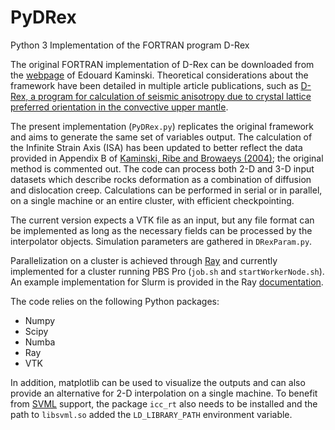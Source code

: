 # PyDRex
Python 3 Implementation of the FORTRAN program D-Rex

The original FORTRAN implementation of D-Rex can be downloaded from the [webpage](http://www.ipgp.fr/~kaminski/web_doudoud/DRex.tar.gz) of Edouard Kaminski. Theoretical considerations about the framework have been detailed in multiple article publications, such as [D-Rex, a program for calculation of seismic anisotropy due to crystal lattice preferred orientation in the convective upper mantle](https://doi.org/10.1111/j.1365-246X.2004.02308.x).

The present implementation (`PyDRex.py`) replicates the original framework and aims to generate the same set of variables output. The calculation of the Infinite Strain Axis (ISA) has been updated to better reflect the data provided in Appendix B of [Kaminski, Ribe and Browaeys (2004)](https://doi.org/10.1111/j.1365-246X.2004.02308.x); the original method is commented out. The code can process both 2-D and 3-D input datasets which describe rocks deformation as a combination of diffusion and dislocation creep. Calculations can be performed in serial or in parallel, on a single machine or an entire cluster, with efficient checkpointing.

The current version expects a VTK file as an input, but any file format can be implemented as long as the necessary fields can be processed by the interpolator objects. Simulation parameters are gathered in `DRexParam.py`.

Parallelization on a cluster is achieved through [Ray](https://github.com/ray-project/ray) and currently implemented for a cluster running PBS Pro (`job.sh` and `startWorkerNode.sh`). An example implementation for Slurm is provided in the Ray [documentation](https://docs.ray.io/en/master/cluster/slurm.html).

The code relies on the following Python packages:
- Numpy
- Scipy
- Numba
- Ray
- VTK

In addition, matplotlib can be used to visualize the outputs and can also provide an alternative for 2-D interpolation on a single machine. To benefit from [SVML](http://numba.pydata.org/numba-doc/latest/user/performance-tips.html#intel-svml) support, the package `icc_rt` also needs to be installed and the path to `libsvml.so` added the `LD_LIBRARY_PATH` environment variable.
